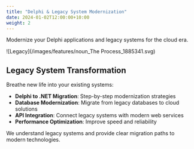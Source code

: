 ```yaml
---
title: "Delphi & Legacy System Modernization"
date: 2024-01-02T12:00:00+10:00
weight: 2
---
```


Modernize your Delphi applications and legacy systems for the cloud era.

![Legacy](/images/features/noun_The Process_1885341.svg)

## Legacy System Transformation

Breathe new life into your existing systems:

- **Delphi to .NET Migration**: Step-by-step modernization strategies
- **Database Modernization**: Migrate from legacy databases to cloud solutions
- **API Integration**: Connect legacy systems with modern web services
- **Performance Optimization**: Improve speed and reliability

We understand legacy systems and provide clear migration paths to modern technologies.